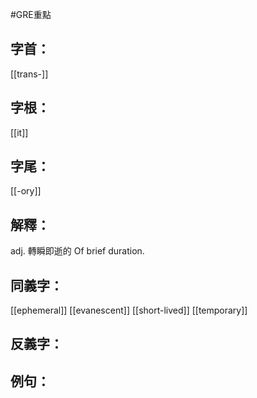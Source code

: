 #GRE重點 
## 字首：
[[trans-]]

## 字根：
[[it]]

## 字尾：
[[-ory]]


## 解釋：
adj.
轉瞬即逝的
Of brief duration.

## 同義字：
[[ephemeral]]
[[evanescent]]
[[short-lived]]
[[temporary]]
## 反義字：

## 例句：

